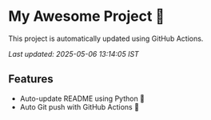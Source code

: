 # My Awesome Project 🚀

This project is automatically updated using GitHub Actions.

_Last updated: 2025-05-06 13:14:05 IST_

## Features
- Auto-update README using Python 🐍
- Auto Git push with GitHub Actions 🤖
